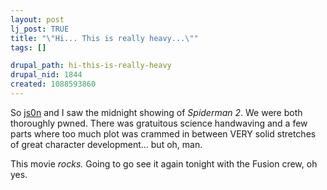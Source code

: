 ```yaml
--- 
layout: post
lj_post: TRUE
title: "\"Hi... This is really heavy...\""
tags: []

drupal_path: hi-this-is-really-heavy
drupal_nid: 1844
created: 1088593860
---
```

So <a href="http://js0n.livejournal.com">js0n</a> and I saw the midnight showing of <i>Spiderman 2</i>. We were both thoroughly pwned. There was gratuitous science handwaving and a few parts where too much plot was crammed in between VERY solid stretches of great character development... but oh, man.

This movie <i>rocks.</i> Going to go see it again tonight with the Fusion crew, oh yes.
